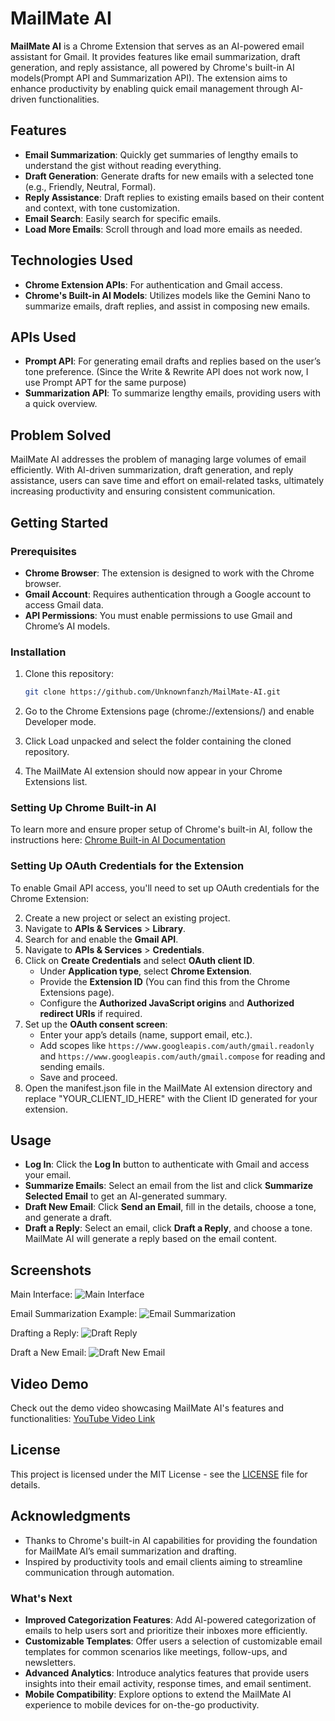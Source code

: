 # MailMate AI

**MailMate AI** is a Chrome Extension that serves as an AI-powered email assistant for Gmail. It provides features like email summarization, draft generation, and reply assistance, all powered by Chrome's built-in AI models(Prompt API and Summarization API). The extension aims to enhance productivity by enabling quick email management through AI-driven functionalities.

## Features

- **Email Summarization**: Quickly get summaries of lengthy emails to understand the gist without reading everything.
- **Draft Generation**: Generate drafts for new emails with a selected tone (e.g., Friendly, Neutral, Formal).
- **Reply Assistance**: Draft replies to existing emails based on their content and context, with tone customization.
- **Email Search**: Easily search for specific emails.
- **Load More Emails**: Scroll through and load more emails as needed.

## Technologies Used

- **Chrome Extension APIs**: For authentication and Gmail access.
- **Chrome's Built-in AI Models**: Utilizes models like the Gemini Nano to summarize emails, draft replies, and assist in composing new emails.

## APIs Used

- **Prompt API**: For generating email drafts and replies based on the user’s tone preference. (Since the Write & Rewrite API does not work now, I use Prompt APT for the same purpose)
- **Summarization API**: To summarize lengthy emails, providing users with a quick overview.

## Problem Solved

MailMate AI addresses the problem of managing large volumes of email efficiently. With AI-driven summarization, draft generation, and reply assistance, users can save time and effort on email-related tasks, ultimately increasing productivity and ensuring consistent communication.

## Getting Started

### Prerequisites

- **Chrome Browser**: The extension is designed to work with the Chrome browser.
- **Gmail Account**: Requires authentication through a Google account to access Gmail data.
- **API Permissions**: You must enable permissions to use Gmail and Chrome’s AI models.

### Installation

1. Clone this repository:
   ```bash
   git clone https://github.com/Unknownfanzh/MailMate-AI.git
   ```
2. Go to the Chrome Extensions page (chrome://extensions/) and enable Developer mode.

3. Click Load unpacked and select the folder containing the cloned repository.

4. The MailMate AI extension should now appear in your Chrome Extensions list.

### Setting Up Chrome Built-in AI
To learn more and ensure proper setup of Chrome's built-in AI, follow the instructions here: [Chrome Built-in AI Documentation](https://developer.chrome.com/docs/ai/built-in)

### Setting Up OAuth Credentials for the Extension
To enable Gmail API access, you'll need to set up OAuth credentials for the Chrome Extension:

2. Create a new project or select an existing project.
3. Navigate to **APIs & Services** > **Library**.
4. Search for and enable the **Gmail API**.
5. Navigate to **APIs & Services** > **Credentials**.
6. Click on **Create Credentials** and select **OAuth client ID**.
   - Under **Application type**, select **Chrome Extension**.
   - Provide the **Extension ID** (You can find this from the Chrome Extensions page).
   - Configure the **Authorized JavaScript origins** and **Authorized redirect URIs** if required.
7. Set up the **OAuth consent screen**:
   - Enter your app’s details (name, support email, etc.).
   - Add scopes like `https://www.googleapis.com/auth/gmail.readonly` and `https://www.googleapis.com/auth/gmail.compose` for reading and sending emails.
   - Save and proceed.
8. Open the manifest.json file in the MailMate AI extension directory and replace "YOUR_CLIENT_ID_HERE" with the Client ID generated for your extension.


## Usage

- **Log In**: Click the **Log In** button to authenticate with Gmail and access your email.
- **Summarize Emails**: Select an email from the list and click **Summarize Selected Email** to get an AI-generated summary.
- **Draft New Email**: Click **Send an Email**, fill in the details, choose a tone, and generate a draft.
- **Draft a Reply**: Select an email, click **Draft a Reply**, and choose a tone. MailMate AI will generate a reply based on the email content.

## Screenshots

Main Interface:
![Main Interface](images/main-interface.png)

Email Summarization Example:
![Email Summarization](images/email-summarization.png)

Drafting a Reply:
![Draft Reply](images/draft-reply.png)

Draft a New Email:
![Draft New Email](images/draft-new-email.png)

## Video Demo

Check out the demo video showcasing MailMate AI's features and functionalities: [YouTube Video Link](https://www.youtube.com/)


## License

This project is licensed under the MIT License - see the [LICENSE](LICENSE) file for details.

## Acknowledgments

- Thanks to Chrome's built-in AI capabilities for providing the foundation for MailMate AI’s email summarization and drafting.
- Inspired by productivity tools and email clients aiming to streamline communication through automation.

### What's Next

- **Improved Categorization Features**: Add AI-powered categorization of emails to help users sort and prioritize their inboxes more efficiently.
- **Customizable Templates**: Offer users a selection of customizable email templates for common scenarios like meetings, follow-ups, and newsletters.
- **Advanced Analytics**: Introduce analytics features that provide users insights into their email activity, response times, and email sentiment.
- **Mobile Compatibility**: Explore options to extend the MailMate AI experience to mobile devices for on-the-go productivity.